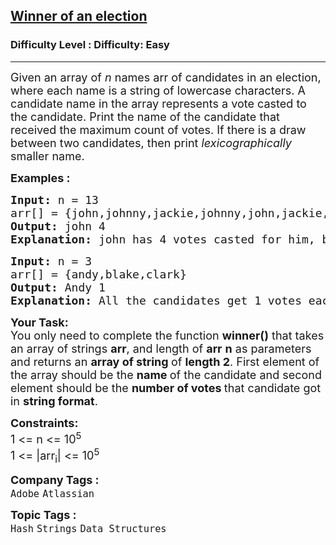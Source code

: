 <h2><a href="https://www.geeksforgeeks.org/problems/winner-of-an-election-where-votes-are-represented-as-candidate-names-1587115621/1?page=10&category=Arrays,Strings&sortBy=submissions">Winner of an election</a></h2><h3>Difficulty Level : Difficulty: Easy</h3><hr><div class="problems_problem_content__Xm_eO"><p><span style="font-size: 18px;">Given an array of <em>n </em>names arr of candidates in an election, where each name is </span><span style="font-size: 18px;">a string of lowercase characters</span><span style="font-size: 18px;">. A candidate name in the array represents a vote casted to the candidate. Print the name of the candidate that received the maximum count of votes. If there is a draw between two candidates, then print <em>lexicographically </em>smaller name.</span></p>
<p><span style="font-size: 18px;"><strong>Examples :<br></strong></span></p>
<pre><span style="font-size: 18px;"><strong>Input: </strong>n = 13
arr[] = {john,johnny,jackie,johnny,john,jackie,jamie,jamie,john,johnny,jamie,johnny,john}
<strong>Output: </strong>john 4<strong>
Explanation: </strong>john has 4 votes casted for him, but so does johnny. john is lexicographically smaller, so we print john and the votes he received.</span></pre>
<pre><span style="font-size: 18px;"><strong>Input: </strong>n = 3
arr[] = {andy,blake,clark}
<strong>Output: </strong>Andy 1<strong>
Explanation: </strong>All the candidates get 1 votes each. We print andy as it is lexicographically smaller.</span>
</pre>
<p><span style="font-size: 18px;"><strong>Your Task:</strong><br>You only need to complete the function&nbsp;<strong>winner()</strong>&nbsp;that takes an array of strings&nbsp;<strong>arr</strong>, and length of <strong>arr</strong>&nbsp;<strong>n</strong> as parameters and returns an <strong>array of string </strong>of <strong>length 2</strong>. First element of the array should be the <strong>name </strong>of the candidate and second element should be the <strong>number of votes </strong>that candidate got in <strong>string format</strong>.</span></p>
<p><span style="font-size: 18px;"><strong>Constraints:</strong><br>1 &lt;= n&nbsp;&lt;= 10<sup>5<br></sup></span><span style="font-size: 18px;">1 &lt;= |arr<sub>i</sub>| &lt;= 10<sup>5</sup></span></p></div><p><span style=font-size:18px><strong>Company Tags : </strong><br><code>Adobe</code>&nbsp;<code>Atlassian</code>&nbsp;<br><p><span style=font-size:18px><strong>Topic Tags : </strong><br><code>Hash</code>&nbsp;<code>Strings</code>&nbsp;<code>Data Structures</code>&nbsp;